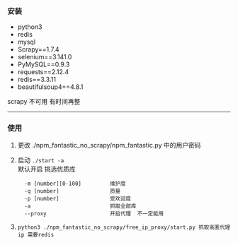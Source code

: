 ### 安装
   - python3
   - redis 
   - mysql
   - Scrapy==1.7.4 
   - selenium==3.141.0
   - PyMySQL==0.9.3
   - requests==2.12.4
   - redis==3.3.11
   - beautifulsoup4==4.8.1


scrapy 不可用 有时间再整

------
### 使用
1. 更改 ./npm_fantastic_no_scrapy/npm_fantastic.py 中的用户密码
2. 启动  `./start -a`
   <br />
   默认开启 挑选优质库
   ```
     -m [number][0-100]         维护度
     -q [number]                质量
     -p [number]                受欢迎度
     -a                         抓取全部库
     --proxy                    开启代理  不一定能用          
   ```
   
3. `python3 ./npm_fantastic_no_scrapy/free_ip_proxy/start.py 抓取高匿代理ip 需要redis` 

